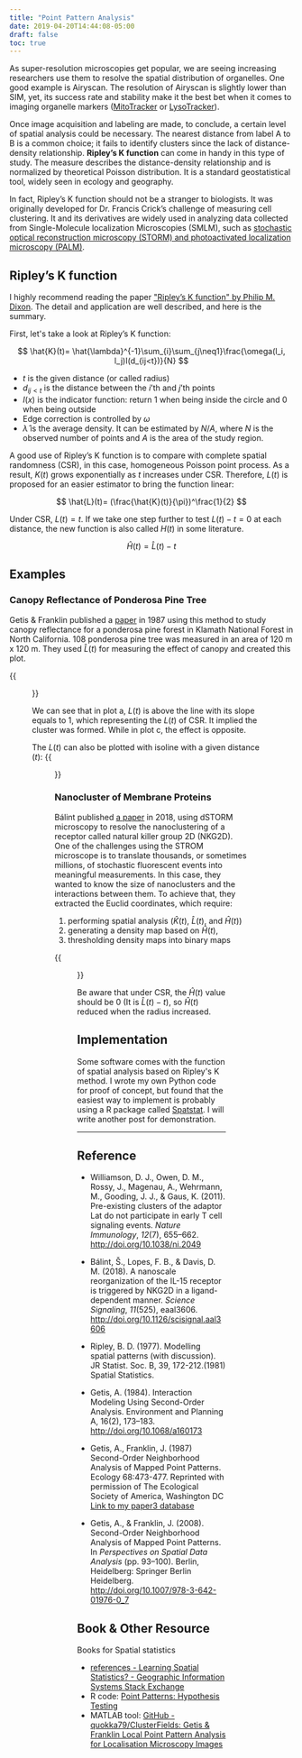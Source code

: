 ```yaml
---
title: "Point Pattern Analysis"
date: 2019-04-20T14:44:08-05:00
draft: false
toc: true
---
```

As super-resolution microscopies get popular, we are seeing increasing researchers use them to resolve the spatial distribution of organelles. One good example is Airyscan. The resolution of Airyscan is slightly lower than SIM, yet, its success rate and stability make it the best bet when it comes to imaging organelle markers ([MitoTracker](https://www.thermofisher.com/order/catalog/product/M7514#/M7514) or [LysoTracker]([lysotracker](https://www.thermofisher.com/order/catalog/product/L7526?SID=srch-srp-L7526#/L7526?SID=srch-srp-L7526))).

Once image acquisition and labeling are made, to conclude, a certain level of spatial analysis could be necessary. The nearest distance from label A to B is a common choice; it fails to identify clusters since the lack of distance-density relationship. **Ripley’s K function** can come in handy in this type of study. The measure describes the distance-density relationship and is normalized by theoretical Poisson distribution. It is a standard geostatistical tool, widely seen in ecology and geography. 

In fact, Ripley’s K function should not be a stranger to biologists. It was originally developed for Dr. Francis Crick’s challenge of measuring cell clustering. It and its derivatives are widely used in analyzing data collected from Single-Molecule localization Microscopies (SMLM), such as [stochastic optical reconstruction microscopy (STORM) and photoactivated localization microscopy (PALM)](https://en.wikipedia.org/wiki/Photoactivated_localization_microscopy).

## Ripley’s K function

I highly recommend reading the paper ["Ripley’s K function" by Philip M. Dixon](https://lib.dr.iastate.edu/stat_las_preprints/52/). The detail and application are well described, and here is the summary.

First, let's take a look at Ripley’s K function: 

$$
\hat{K}(t)= \hat{\lambda}^{-1}\sum_{i}\sum_{j\neq1}\frac{\omega(l_i, l_j)I(d_{ij<t})}{N}
$$

* $t$ is the given distance (or called radius)
* $d_{ij<t}$ is the distance between the $i$’th and $j$’th points
* $I(x)$ is the indicator function: return $1$ when being inside the circle and $0$ when being outside
* Edge correction is controlled by $\omega$
* $\hat{\lambda}$ is the average density. It can be estimated by $N$/$A$, where $N$ is the observed number of points and $A$ is the area of the study region.

A good use of Ripley’s K function is to compare with complete spatial randomness (CSR), in this case, homogeneous Poisson point process. As a result, $K(t)$ grows exponentially as $t$ increases under CSR. Therefore, $L(t)$ is proposed for an easier estimator to bring the function linear: 

$$
\hat{L}(t)= (\frac{\hat{K}(t)}{\pi})^\frac{1}{2}
$$

Under CSR, $L(t) = t$. If we take one step further to test $L(t) − t = 0$ at each distance, the new function is also called $H(t)$ in some literature. 

$$
\hat{H}(t)= \hat{L}(t) - t
$$

## Examples
### Canopy Reflectance of Ponderosa Pine Tree
Getis & Franklin published a [paper](https://www.researchgate.net/publication/225885104_Second-Order_Neighborhood_Analysis_of_Mapped_Point_Patterns) in 1987 using this method to study canopy reflectance for a ponderosa pine forest in Klamath National Forest in North California. 108 ponderosa pine tree was measured in an area of 120 m x 120 m. They used $\hat{L}(t)$ for measuring the effect of canopy and created this plot. 

{{<figure src="/posts/point_patern_analysis/img_01.png" width="450">}}

We can see that in plot a, $L(t)$ is above the line with its slope equals to 1, which representing the $L(t)$ of CSR. It implied the cluster was formed. While in plot c, the effect is opposite. 

The $L(t)$ can also be plotted with isoline with a given distance ($t$):
{{<figure src="/posts/point_patern_analysis/img_02.png" width="450">}}

### Nanocluster of Membrane Proteins
Bálint published [a paper](http://doi.org/10.1126/scisignal.aal3606) in 2018, using dSTORM microscopy to resolve the nanoclustering of a receptor called natural killer group 2D (NKG2D). One of the challenges using the STROM microscope is to translate thousands, or sometimes millions, of stochastic fluorescent events into meaningful measurements. In this case, they wanted to know the size of nanoclusters and the interactions between them. To achieve that, they extracted the Euclid coordinates, which require:

1. performing spatial analysis ($\hat{K}(t)$, $\hat{L}(t)$, and $\hat{H}(t)$) 
2. generating a density map based on $\hat{H}(t)$, 
3. thresholding density maps into binary maps

{{<figure src="/posts/point_patern_analysis/img_03.png" width="800">}}

Be aware that under CSR, the $\hat{H}(t)$ value should be 0 (It is $\hat{L}(t) - t$), so $\hat{H}(t)$ reduced when the radius increased. 

## Implementation
Some software comes with the function of spatial analysis based on Ripley's K method. I wrote my own Python code for proof of concept, but found that the easiest way to implement is probably using a R package called [Spatstat](https://cran.r-project.org/web/packages/spatstat/index.html). I will write another post for demonstration. 

---

## Reference
* Williamson, D. J., Owen, D. M., Rossy, J., Magenau, A., Wehrmann, M., Gooding, J. J., & Gaus, K. (2011). Pre-existing clusters of the adaptor Lat do not participate in early T cell signaling events. *Nature Immunology*, *12*(7), 655–662. http://doi.org/10.1038/ni.2049

* Bálint, Š., Lopes, F. B., & Davis, D. M. (2018). A nanoscale reorganization of the IL-15 receptor is triggered by NKG2D in a ligand-dependent manner. *Science Signaling*, *11*(525), eaal3606. http://doi.org/10.1126/scisignal.aal3606

* Ripley, B. D. (1977). Modelling spatial patterns (with discussion). JR Statist. Soc. B, 39, 172-212.(1981) Spatial Statistics.

* Getis, A. (1984). Interaction Modeling Using Second-Order Analysis. Environment and Planning A, 16(2), 173–183. http://doi.org/10.1068/a160173

* Getis, A., Franklin, J. (1987) Second-Order Neighborhood Analysis of Mapped Point Patterns. Ecology 68:473-477. Reprinted with permission of The Ecological Society of America, Washington DC
[Link to my paper3 database](papers3://publication/doi/10.1007/978-3-642-01976-0_7)

* Getis, A., & Franklin, J. (2008). Second-Order Neighborhood Analysis of Mapped Point Patterns. In *Perspectives on Spatial Data Analysis* (pp. 93–100). Berlin, Heidelberg: Springer Berlin Heidelberg. http://doi.org/10.1007/978-3-642-01976-0_7

## Book & Other Resource

Books for Spatial statistics
* [references - Learning Spatial Statistics? - Geographic Information Systems Stack Exchange](https://gis.stackexchange.com/questions/48754/learning-spatial-statistics)
* R code: [Point Patterns: Hypothesis Testing](http://rstudio-pubs-static.s3.amazonaws.com/5292_2b2fae3795a144b2a4b486fd2fc6fc57.html) 
* MATLAB tool:  [GitHub - quokka79/ClusterFields: Getis & Franklin Local Point Pattern Analysis for Localisation Microscopy Images](https://github.com/quokka79/ClusterFields)
